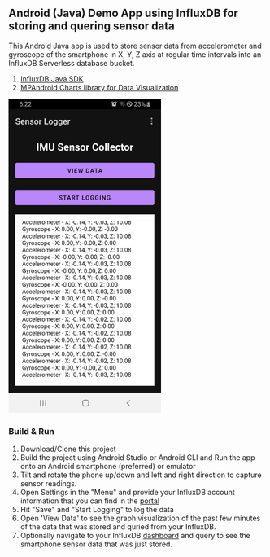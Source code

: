 ## Android (Java) Demo App using InfluxDB for storing and quering sensor data

This Android Java app is used to store sensor data from accelerometer and gyroscope of the smartphone in X, Y, Z axis at regular time intervals into an InfluxDB Serverless database bucket.

1. [InfluxDB Java SDK](https://github.com/influxdata/influxdb-java)
2. [MPAndroid Charts library for Data Visualization](https://github.com/PhilJay/MPAndroidChart)

<img src="https://github.com/InfluxCommunity/SensorLogger/blob/main/app/src/main/res/drawable/screenshot_main_activity.png" width="300">

### Build & Run

1. Download/Clone this project
2. Build the project using Android Studio or Android CLI and Run the app onto an Android smartphone (preferred) or emulator
3. Tilt and rotate the phone up/down and left and right direction to capture sensor readings.
5. Open Settings in the "Menu" and provide your InfluxDB account information that you can find in the [portal](https://cloud2.influxdata.com/login)
6. Hit "Save" and "Start Logging" to log the data
7. Open 'View Data' to see the graph visualization of the past few minutes of the data that was stored and quried from your InfluxDB.
8. Optionally navigate to your InfluxDB [dashboard](https://cloud2.influxdata.com/login) and query to see the smartphone sensor data that was just stored.

